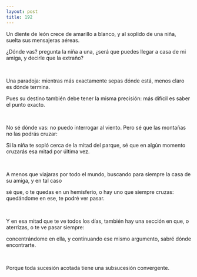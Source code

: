```yaml
---
layout: post
title: 192
---
```


Un diente de león crece de amarillo a blanco, y al soplido de una niña, suelta sus mensajeras aéreas.

¿Dónde vas? pregunta la niña a una, ¿será que puedes llegar a casa de mi amiga, y decirle que la extraño?

                 

Una paradoja: mientras más exactamente sepas dónde está, menos claro es dónde termina.

Pues su destino también debe tener la misma precisión: más difícil es saber el punto exacto.

                 

No sé dónde vas: no puedo interrogar al viento. Pero sé que las montañas no las podrás cruzar:

Si la niña te sopló cerca de la mitad del parque, sé que en algún momento cruzarás esa mitad por última vez.

                 

A menos que viajaras por todo el mundo, buscando para siempre la casa de su amiga, y en tal caso

sé que, o te quedas en un hemisferio, o hay uno que siempre cruzas: quedándome en ese, te podré ver pasar.

                 

Y en esa mitad que te ve todos los días, también hay una sección en que, o aterrizas, o te ve pasar siempre: 

concentrándome en ella, y continuando ese mismo argumento, sabré dónde encontrarte.

                 

Porque toda sucesión acotada tiene una subsucesión convergente.

